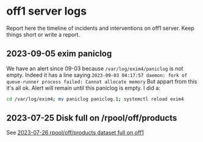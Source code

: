 # off1 server logs

Report here the timeline of incidents and interventions on off1 server.
Keep things short or write a report.

## 2023-09-05 exim paniclog

We have an alert since 09-03 because `/var/log/exim4/paniclog` is not empty.
Indeed it has a line saying `2023-09-03 04:17:57 daemon: fork of queue-runner process failed: Cannot allocate memory`
But appart from this it's all ok. Alert will remain until this paniclog is empty.
I did a:
```bash
cd /var/log/exim4; mv paniclog paniclog.1; systemctl reload exim4
```


## 2023-07-25 Disk full on /rpool/off/products

See [2023-07-26 rpool/off/products dataset full on off1](reports/2023-07-26-rpool-off-products-full.md)
